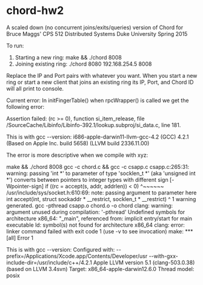 # chord-hw2
A scaled down (no concurrent joins/exits/queries) version of Chord for Bruce Maggs' CPS 512 Distributed Systems Duke University Spring 2015

To run: 
1) Starting a new ring: make && ./chord 8008
2) Joining existing ring: ./chord 8080 192.168.254.5 8008

Replace the IP and Port pairs with whatever you want. When you start a new ring or start a new client that joins an existing ring its IP, Port, and Chord ID will all print to console.

Current error:
In initFingerTable() when rpcWrapper() is called we get the following error:

Assertion failed: (rc >= 0), function si_item_release, file /SourceCache/Libinfo/Libinfo-392.1/lookup.subproj/si_data.c, line 181.

This is with gcc --version:
i686-apple-darwin11-llvm-gcc-4.2 (GCC) 4.2.1 (Based on Apple Inc. build 5658) (LLVM build 2336.11.00)


The error is more descriptive when we compile with xyz:

make && ./chord 8008
gcc -c chord.c && gcc -c csapp.c
csapp.c:265:31: warning: passing 'int *' to parameter of type 'socklen_t *'
      (aka 'unsigned int *') converts between pointers to integer types with
      different sign [-Wpointer-sign]
    if ((rc = accept(s, addr, addrlen)) < 0)
                              ^~~~~~~
/usr/include/sys/socket.h:610:69: note: passing argument to parameter here
int     accept(int, struct sockaddr * __restrict, socklen_t * __restrict)
                                                                        ^
1 warning generated.
gcc -pthread csapp.o chord.o -o chord
clang: warning: argument unused during compilation: '-pthread'
Undefined symbols for architecture x86_64:
  "_main", referenced from:
     implicit entry/start for main executable
ld: symbol(s) not found for architecture x86_64
clang: error: linker command failed with exit code 1 (use -v to see invocation)
make: *** [all] Error 1

This is with gcc --version:
Configured with: --prefix=/Applications/Xcode.app/Contents/Developer/usr --with-gxx-include-dir=/usr/include/c++/4.2.1
Apple LLVM version 5.1 (clang-503.0.38) (based on LLVM 3.4svn)
Target: x86_64-apple-darwin12.6.0
Thread model: posix